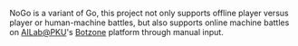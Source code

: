 NoGo is a variant of Go, this project not only supports offline player versus player or human-machine battles, but also supports online machine battles on [AILab@PKU](https://ai.pku.edu.cn/zy/index.htm)'s [Botzone](https://botzone.org.cn/) platform through manual input.
